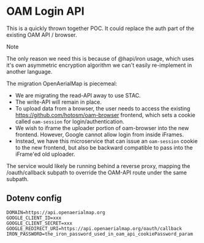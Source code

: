 # OAM Login API

This is a quickly thrown together POC.
It could replace the auth part of the existing OAM API / browser.

> [!NOTE]
> The only reason we need this is because of @hapi/iron usage,
> which uses it's own asymmetric encryption algorithm we can't
> easily re-implement in another language.

The migration OpenAerialMap is piecemeal:
- We are migrating the read-API away to use STAC.
- The write-API will remain in place.
- To upload data from a browser, the user needs to access the existing
  https://github.com/hotosm/oam-browser frontend, which sets a cookie
  called `oam-session` for login/authentication.
- We wish to iframe the uploader portion of oam-browser into the new frontend.
  However, Google cannot allow login from inside iFrames.
- Instead, we have this microservice that can issue an `oam-session` cookie
  to the new frontend, but also be backward compatible to pass into the
  iFrame'ed old uploader.

The service would likely be running behind a reverse proxy, mapping
the /oauth/callback subpath to override the OAM-API route under the
same subpath.

## Dotenv config

```dotenv
DOMAIN=https://api.openaerialmap.org
GOOGLE_CLIENT_ID=xxx
GOOGLE_CLIENT_SECRET=xxx
GOOGLE_REDIRECT_URI=https://api.openaerialmap.org/oauth/callback
IRON_PASSWORD=the_iron_password_used_in_oam_api_cookiePassword_param
```
